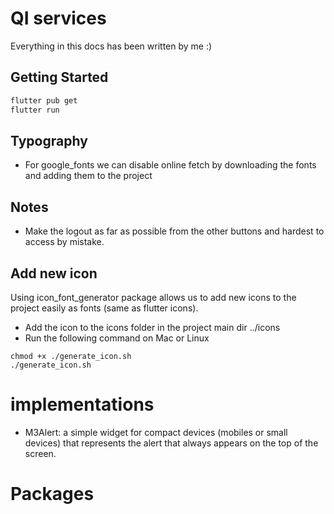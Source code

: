 # QI services
Everything in this docs has been written by me :)

## Getting Started
```bash
flutter pub get
flutter run
```

## Typography
- For google_fonts we can disable online fetch by downloading the fonts and adding them to the project


## Notes
- Make the logout as far as possible from the other buttons and hardest to access by mistake.


## Add new icon
Using icon_font_generator package allows us to add new icons to the project easily as fonts (same as flutter icons).
- Add the icon to the icons folder in the project main dir ../icons
- Run the following command on Mac or Linux
```base
chmod +x ./generate_icon.sh
./generate_icon.sh
```


# implementations
- M3Alert: a simple widget for compact devices (mobiles or small devices) that represents the alert that always appears on the top of the screen.

# Packages
